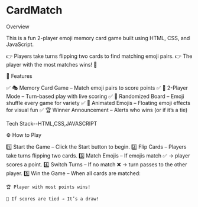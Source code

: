 # CardMatch
Overview

This is a fun 2-player emoji memory card game built using HTML, CSS, and JavaScript.

👉 Players take turns flipping two cards to find matching emoji pairs.
👉 The player with the most matches wins! 🎉

🚀 Features

✅ 🎭 Memory Card Game – Match emoji pairs to score points
✅ 👥 2-Player Mode – Turn-based play with live scoring
✅ 🔄 Randomized Board – Emoji shuffle every game for variety
✅ 🎨 Animated Emojis – Floating emoji effects for visual fun
✅ 🏆 Winner Announcement – Alerts who wins (or if it’s a tie)

Tech Stack--HTML,CSS,JAVASCRIPT

⚙️ How to Play

1️⃣ Start the Game – Click the Start button to begin.
2️⃣ Flip Cards – Players take turns flipping two cards.
3️⃣ Match Emojis – If emojis match ✅ → player scores a point.
4️⃣ Switch Turns – If no match ❌ → turn passes to the other player.
5️⃣ Win the Game – When all cards are matched:

    🏆 Player with most points wins!

    🤝 If scores are tied → It’s a draw!
